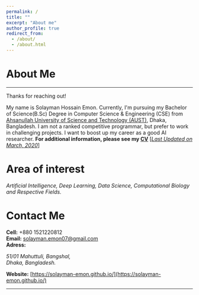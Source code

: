 ```yaml
---
permalink: /
title: ""
excerpt: "About me"
author_profile: true
redirect_from: 
  - /about/
  - /about.html
---
```


# About Me
-----------
Thanks for reaching out!

My name is Solayman Hossain Emon. Currently, I'm pursuing my Bachelor of Science(B.Sc) Degree in 
Computer Science & Engineering (CSE) from [Ahsanullah University of Science and Technology (AUST)](http://aust.edu/cse/index.htm),
Dhaka, Bangladesh. I am not a ranked competitive programmar, but prefer to work in challenging projects. 
I want to boost up my career as a good AI researcher.
**For additional information, please see my [CV](https://Solayman-Emon.github.io/files/resume_Solayman_Hossain_Emon.pdf)**  [<ins>*Last Updated on March, 2020*</ins>]

# Area of interest

*Artificial Intelligence, Deep Learning, Data Science, Computational Biology and Respective Fields.*

# Contact Me 

**Cell:**    +880 1521220812 <br />
**Email:**   solayman.emon07@gmail.com  <br />
**Adress:**  <address>
             51/01 Mahuttuli, Bangshal, <br />
             Dhaka, Bangladesh. <br /> 
             </address> 
			 
**Website:** [https://solayman-emon.github.io/](https://solayman-emon.github.io/)  <br />

-----------



